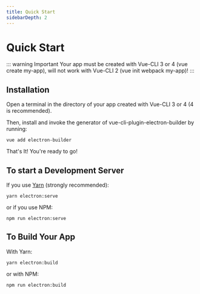 ```yaml
---
title: Quick Start
sidebarDepth: 2
---
```


# Quick Start

::: warning Important
Your app must be created with Vue-CLI 3 or 4 (vue create my-app), will not work with Vue-CLI 2 (vue init webpack my-app)!
:::

## Installation

Open a terminal in the directory of your app created with Vue-CLI 3 or 4 (4 is recommended).

Then, install and invoke the generator of vue-cli-plugin-electron-builder by running:

`vue add electron-builder`

That's It! You're ready to go!

## To start a Development Server

If you use [Yarn](https://yarnpkg.com/en/) (strongly recommended):

`yarn electron:serve`

or if you use NPM:

`npm run electron:serve`

## To Build Your App

With Yarn:

`yarn electron:build`

or with NPM:

`npm run electron:build`
